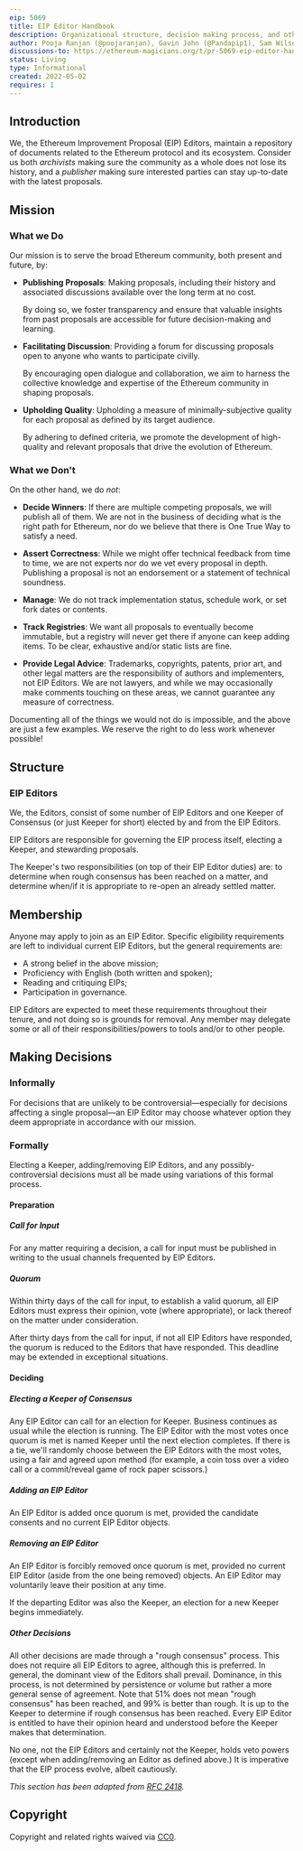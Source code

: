 ```yaml
---
eip: 5069
title: EIP Editor Handbook
description: Organizational structure, decision making process, and other EIP Editor odds and ends.
author: Pooja Ranjan (@poojaranjan), Gavin John (@Pandapip1), Sam Wilson (@SamWilsn), et al.
discussions-to: https://ethereum-magicians.org/t/pr-5069-eip-editor-handbook/9137
status: Living
type: Informational
created: 2022-05-02
requires: 1
---
```


## Introduction

We, the Ethereum Improvement Proposal (EIP) Editors, maintain a repository of documents related to the Ethereum protocol and its ecosystem. Consider us both _archivists_ making sure the community as a whole does not lose its history, and a _publisher_ making sure interested parties can stay up-to-date with the latest proposals.

## Mission

### What we Do

Our mission is to serve the broad Ethereum community, both present and future, by:

 - **Publishing Proposals**: Making proposals, including their history and associated discussions available over the long term at no cost.
    
    By doing so, we foster transparency and ensure that valuable insights from past proposals are accessible for future decision-making and learning.
 - **Facilitating Discussion**: Providing a forum for discussing proposals open to anyone who wants to participate civilly.
    
    By encouraging open dialogue and collaboration, we aim to harness the collective knowledge and expertise of the Ethereum community in shaping proposals.
 - **Upholding Quality**: Upholding a measure of minimally-subjective quality for each proposal as defined by its target audience.

    By adhering to defined criteria, we promote the development of high-quality and relevant proposals that drive the evolution of Ethereum.

### What we Don't

On the other hand, we do _not_:

 - **Decide Winners**: If there are multiple competing proposals, we will publish all of them. We are not in the business of deciding what is the right path for Ethereum, nor do we believe that there is One True Way to satisfy a need.

 - **Assert Correctness**: While we might offer technical feedback from time to time, we are not experts nor do we vet every proposal in depth. Publishing a proposal is not an endorsement or a statement of technical soundness.

 - **Manage**: We do not track implementation status, schedule work, or set fork dates or contents.

 - **Track Registries**: We want all proposals to eventually become immutable, but a registry will never get there if anyone can keep adding items. To be clear, exhaustive and/or static lists are fine. 
 - **Provide Legal Advice**: Trademarks, copyrights, patents, prior art, and other legal matters are the responsibility of authors and implementers, not EIP Editors. We are not lawyers, and while we may occasionally make comments touching on these areas, we cannot guarantee any measure of correctness.

Documenting all of the things we would not do is impossible, and the above are just a few examples. We reserve the right to do less work whenever possible!

## Structure

### EIP Editors

We, the Editors, consist of some number of EIP Editors and one Keeper of Consensus (or just Keeper for short) elected by and from the EIP Editors.

EIP Editors are responsible for governing the EIP process itself, electing a Keeper, and stewarding proposals.

The Keeper's two responsibilities (on top of their EIP Editor duties) are: to determine when rough consensus has been reached on a matter, and determine when/if it is appropriate to re-open an already settled matter.

## Membership

Anyone may apply to join as an EIP Editor. Specific eligibility requirements are left to individual current EIP Editors, but the general requirements are:

 - A strong belief in the above mission;
 - Proficiency with English (both written and spoken);
 - Reading and critiquing EIPs;
 - Participation in governance.

EIP Editors are expected to meet these requirements throughout their tenure, and not doing so is grounds for removal. Any member may delegate some or all of their responsibilities/powers to tools and/or to other people.

## Making Decisions

### Informally

For decisions that are unlikely to be controversial—especially for decisions affecting a single proposal—an EIP Editor may choose whatever option they deem appropriate in accordance with our mission.

### Formally

Electing a Keeper, adding/removing EIP Editors, and any possibly-controversial decisions must all be made using variations of this formal process.

#### Preparation

##### Call for Input

For any matter requiring a decision, a call for input must be published in writing to the usual channels frequented by EIP Editors.

##### Quorum

Within thirty days of the call for input, to establish a valid quorum, all EIP Editors must express their opinion, vote (where appropriate), or lack thereof on the matter under consideration.

After thirty days from the call for input, if not all EIP Editors have responded, the quorum is reduced to the Editors that have responded. This deadline may be extended in exceptional situations.

#### Deciding

##### Electing a Keeper of Consensus

Any EIP Editor can call for an election for Keeper. Business continues as usual while the election is running. The EIP Editor with the most votes once quorum is met is named Keeper until the next election completes. If there is a tie, we'll randomly choose between the EIP Editors with the most votes, using a fair and agreed upon method (for example, a coin toss over a video call or a commit/reveal game of rock paper scissors.)

##### Adding an EIP Editor

An EIP Editor is added once quorum is met, provided the candidate consents and no current EIP Editor objects.

##### Removing an EIP Editor

An EIP Editor is forcibly removed once quorum is met, provided no current EIP Editor (aside from the one being removed) objects. An EIP Editor may voluntarily leave their position at any time.

If the departing Editor was also the Keeper, an election for a new Keeper begins immediately.

##### Other Decisions

All other decisions are made through a "rough consensus" process. This does not require all EIP Editors to agree, although this is preferred. In general, the dominant view of the Editors shall prevail. Dominance, in this process, is not determined by persistence or volume but rather a more general sense of agreement. Note that 51% does not mean "rough consensus" has been reached, and 99% is better than rough. It is up to the Keeper to determine if rough consensus has been reached. Every EIP Editor is entitled to have their opinion heard and understood before the Keeper makes that determination.

No one, not the EIP Editors and certainly not the Keeper, holds veto powers (except when adding/removing an Editor as defined above.) It is imperative that the EIP process evolve, albeit cautiously.

_This section has been adapted from [RFC 2418]._

## Copyright

Copyright and related rights waived via [CC0](../LICENSE.md).

[RFC 2418]: https://www.rfc-editor.org/rfc/rfc2418
